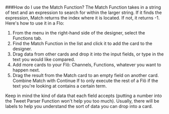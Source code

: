 ###How do I use the Match Function?
The Match Function takes in a string of text and an expression to search for within the larger string. If it finds the expression, Match returns the index where it is located. If not, it returns -1. Here's how to use it in a Flo:

1. From the menu in the right-hand side of the designer, select the Functions tab.
2. Find the Match Function in the list and click it to add the card to the designer. 
3. Drag data from other cards and drop it into the input fields, or type in the text you would like compared.
4. Add more cards to your Flõ: Channels, Functions, whatever you want to happen next. 
5. Drag the result from the Match card to an empty field on another card. Combine Match with Continue If to only execute the rest of a Flõ if the text you're looking at contains a certain term. 


Keep in mind the kind of data that each field accepts (putting a number into the Tweet Parser Function won't help you too much). Usually, there will be labels to help you understand the sort of data you can drop into a card. 